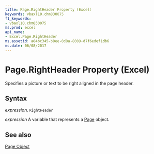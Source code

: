```yaml
---
title: Page.RightHeader Property (Excel)
keywords: vbaxl10.chm830075
f1_keywords:
- vbaxl10.chm830075
ms.prod: excel
api_name:
- Excel.Page.RightHeader
ms.assetid: a84bc345-b8ee-0d8a-8009-d7f6edef1db6
ms.date: 06/08/2017
---
```



# Page.RightHeader Property (Excel)

Specifies a picture or text to be right aligned in the page header.


## Syntax

 _expression_. `RightHeader`

 _expression_ A variable that represents a [Page](./Excel.Page.md) object.


## See also


[Page Object](Excel.Page.md)

